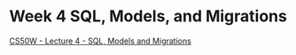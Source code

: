 # Week 4 SQL, Models, and Migrations

[CS50W - Lecture 4 - SQL, Models and Migrations](https://www.youtube.com/watch?v=YzP164YANAU&ab_channel=CS50)
